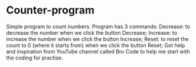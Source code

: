# Counter-program
Simple program to count numbers.
Program has 3 commands:
Decrease: to decrease the number when we click the button Decrease;
Increase: to increase the number when we click the button Increase;
Reset: to reset the count to 0 (where it starts from) when we click the button Reset;
Got help and inspiration from YouTube channel called Bro Code to help me start with the coding for practise.
